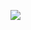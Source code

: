 <!-- ![](https://github.com/<OWNER>/<REPOSITORY>/workflows/<WORKFLOW_NAME>/badge.svg) -->
![](https://github.com/kaizoku-619/pio-freertos/workflows/Publish/badge.svg)